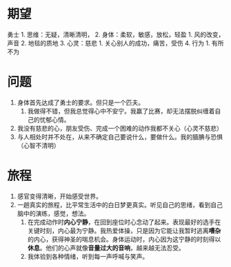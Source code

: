 # 期望
勇士
	1. 思维：无疑，清晰清明，
	2. 身体：柔软，敏感，放松，轻盈
		1. 风的改变，声音
		2. 地毯的质地
	3. 心灵：慈悲
		1. 关心别人的成功，痛苦，受伤
	4. 行为
		1. 有所不为

# 问题
1. 身体首先达成了勇士的要求。但只是一个匹夫。
	1. 我做得不错，但我总觉得心中不安宁。我赢了比赛，却无法摆脱纠缠着自己的忧郁心情。
2. 我没有慈悲的心，朋友受伤、完成一个困难的动作我都不关心（心灵不慈悲）
3. 与人相处时并不处在，从来不确定自己要说什么，要做什么。我的腼腆与恐惧（心智不清明）

# 旅程
1. 感官变得清晰，开始感受世界。
2. 一趟真实的旅程，比平常生活中的白日梦更真实。听见自己的思绪，看到自己脑中的演练，感觉，想法。
	1. 在完成动作时**内心宁静**，在回到座位时心念动了起来。表现最好的选手在关键时刻，内心最为宁静。我热爱体操，只是因为它能让我暂时逃离**嘈杂**的内心，获得神圣的喘息机会。身体运动时，内心因为这宁静的时刻得以**休息**。他们的心声就像**音量过大的音响**，越来越无法忍受。
	2. 我体验到各种情绪，听到每一声呼喊与笑声。
